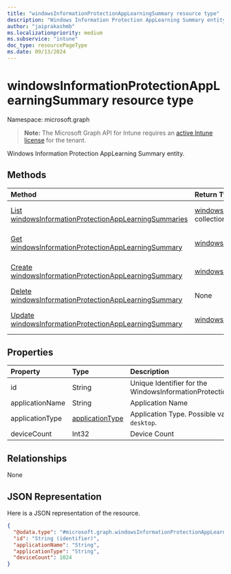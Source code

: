 ```yaml
---
title: "windowsInformationProtectionAppLearningSummary resource type"
description: "Windows Information Protection AppLearning Summary entity."
author: "jaiprakashmb"
ms.localizationpriority: medium
ms.subservice: "intune"
doc_type: resourcePageType
ms.date: 09/13/2024
---
```


# windowsInformationProtectionAppLearningSummary resource type

Namespace: microsoft.graph

> **Note:** The Microsoft Graph API for Intune requires an [active Intune license](https://go.microsoft.com/fwlink/?linkid=839381) for the tenant.

Windows Information Protection AppLearning Summary entity.

## Methods
|Method|Return Type|Description|
|:---|:---|:---|
|[List windowsInformationProtectionAppLearningSummaries](../api/intune-wip-windowsinformationprotectionapplearningsummary-list.md)|[windowsInformationProtectionAppLearningSummary](../resources/intune-wip-windowsinformationprotectionapplearningsummary.md) collection|List properties and relationships of the [windowsInformationProtectionAppLearningSummary](../resources/intune-wip-windowsinformationprotectionapplearningsummary.md) objects.|
|[Get windowsInformationProtectionAppLearningSummary](../api/intune-wip-windowsinformationprotectionapplearningsummary-get.md)|[windowsInformationProtectionAppLearningSummary](../resources/intune-wip-windowsinformationprotectionapplearningsummary.md)|Read properties and relationships of the [windowsInformationProtectionAppLearningSummary](../resources/intune-wip-windowsinformationprotectionapplearningsummary.md) object.|
|[Create windowsInformationProtectionAppLearningSummary](../api/intune-wip-windowsinformationprotectionapplearningsummary-create.md)|[windowsInformationProtectionAppLearningSummary](../resources/intune-wip-windowsinformationprotectionapplearningsummary.md)|Create a new [windowsInformationProtectionAppLearningSummary](../resources/intune-wip-windowsinformationprotectionapplearningsummary.md) object.|
|[Delete windowsInformationProtectionAppLearningSummary](../api/intune-wip-windowsinformationprotectionapplearningsummary-delete.md)|None|Deletes a [windowsInformationProtectionAppLearningSummary](../resources/intune-wip-windowsinformationprotectionapplearningsummary.md).|
|[Update windowsInformationProtectionAppLearningSummary](../api/intune-wip-windowsinformationprotectionapplearningsummary-update.md)|[windowsInformationProtectionAppLearningSummary](../resources/intune-wip-windowsinformationprotectionapplearningsummary.md)|Update the properties of a [windowsInformationProtectionAppLearningSummary](../resources/intune-wip-windowsinformationprotectionapplearningsummary.md) object.|

## Properties
|Property|Type|Description|
|:---|:---|:---|
|id|String|Unique Identifier for the WindowsInformationProtectionAppLearningSummary.|
|applicationName|String|Application Name|
|applicationType|[applicationType](../resources/intune-wip-applicationtype.md)|Application Type. Possible values are: `universal`, `desktop`.|
|deviceCount|Int32|Device Count|

## Relationships
None

## JSON Representation
Here is a JSON representation of the resource.
<!-- {
  "blockType": "resource",
  "keyProperty": "id",
  "@odata.type": "microsoft.graph.windowsInformationProtectionAppLearningSummary"
}
-->
``` json
{
  "@odata.type": "#microsoft.graph.windowsInformationProtectionAppLearningSummary",
  "id": "String (identifier)",
  "applicationName": "String",
  "applicationType": "String",
  "deviceCount": 1024
}
```

